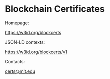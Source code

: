 # Blockchain Certificates


Homepage:

https://w3id.org/blockcerts


JSON-LD contexts:

https://w3id.org/blockcerts/v1


Contacts:

certs@mit.edu
